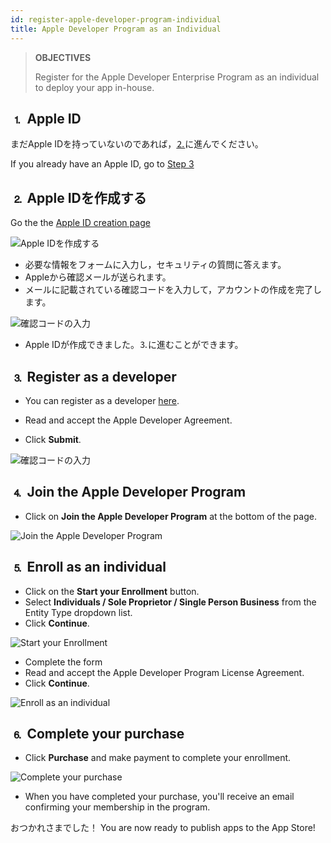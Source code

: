 ```yaml
---
id: register-apple-developer-program-individual
title: Apple Developer Program as an Individual
---
```


> **OBJECTIVES**
> 
> Register for the Apple Developer Enterprise Program as an individual to deploy your app in-house.

## ⒈ Apple ID

まだApple IDを持っていないのであれば，[⒉](#step-2-create-your-apple-id)に進んでください。

If you already have an Apple ID, go to [Step 3](#step-3-register-as-a-developer)

## ⒉ Apple IDを作成する

Go the the [Apple ID creation page](https://appleid.apple.com/)

![Apple IDを作成する](assets/en/deploy-app-store/Apple-ID-Creation-Page-4D-for-iOS.png)

* 必要な情報をフォームに入力し，セキュリティの質問に答えます。
* Appleから確認メールが送られます。
* メールに記載されている確認コードを入力して，アカウントの作成を完了します。

![確認コードの入力](assets/en/deploy-app-store/Register-developer-program-4D-for-iOS.png)

* Apple IDが作成できました。⒊に進むことができます。

## ⒊ Register as a developer

* You can register as a developer [here](https://developer.apple.com/account/).

* Read and accept the Apple Developer Agreement.
* Click **Submit**.

![確認コードの入力](assets/en/deploy-app-store/Register-developer-4D-for-iOS.png)

## ⒋ Join the Apple Developer Program

* Click on **Join the Apple Developer Program** at the bottom of the page.

![Join the Apple Developer Program](assets/en/deploy-app-store/Join-Apple-Developer-Program-individuals-4D-for-iOS.png)

## ⒌ Enroll as an individual

* Click on the **Start your Enrollment** button.
* Select **Individuals / Sole Proprietor / Single Person Business** from the Entity Type dropdown list.
* Click **Continue**.

![Start your Enrollment](assets/en/deploy-app-store/Apple-Developer-Program-Individuals-4D-for-iOS.png)

* Complete the form
* Read and accept the Apple Developer Program License Agreement.
* Click **Continue**.

![Enroll as an individual](assets/en/deploy-app-store/Apple-Developer-Program-Enrollment-4D-for-iOS.png)

## ⒍ Complete your purchase

* Click **Purchase** and make payment to complete your enrollment.

![Complete your purchase](assets/en/deploy-app-store/Complete-Purchase-Apple-Developer-Program-4D-for-iOS.png)

* When you have completed your purchase, you'll receive an email confirming your membership in the program.

おつかれさまでした！ You are now ready to publish apps to the App Store!